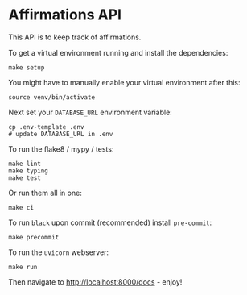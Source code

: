 # Affirmations API

This API is to keep track of affirmations.

To get a virtual environment running and install the dependencies:

```
make setup
```

You might have to manually enable your virtual environment after this:

```
source venv/bin/activate
```

Next set your `DATABASE_URL` environment variable:

```
cp .env-template .env
# update DATABASE_URL in .env
```

To run the flake8 / mypy / tests:

```
make lint
make typing
make test
```

Or run them all in one:

```
make ci
```

To run `black` upon commit (recommended) install `pre-commit`:

```
make precommit
```

To run the `uvicorn` webserver:

```
make run
```

Then navigate to [http://localhost:8000/docs](http://localhost:8000/docs) - enjoy!
